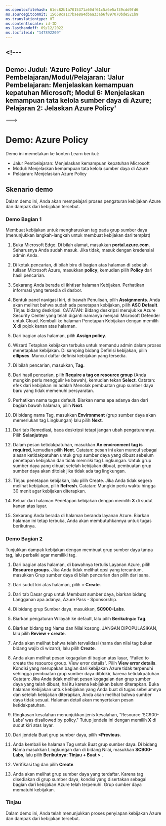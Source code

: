 ```yaml
---
ms.openlocfilehash: 61ec82b1a7015371a60df61c5a6e5af39cdd9fd6
ms.sourcegitcommit: 15658ca1c7bae8a4dbaa33ab6f897070bde521b9
ms.translationtype: HT
ms.contentlocale: id-ID
ms.lasthandoff: 09/12/2022
ms.locfileid: "147892209"
---
```

<a name="---"></a><!---
---
Demo: Judul: 'Azure Policy' Jalur Pembelajaran/Modul/Pelajaran: 'Jalur Pembelajaran: Menjelaskan kemampuan kepatuhan Microsoft; Modul 6: Menjelaskan kemampuan tata kelola sumber daya di Azure; Pelajaran 2: Jelaskan Azure Policy'
---
--->

# <a name="demo-azure-policy"></a>Demo: Azure Policy

Demo ini memetakan ke konten Learn berikut:

- Jalur Pembelajaran: Menjelaskan kemampuan kepatuhan Microsoft
- Modul: Menjelaskan kemampuan tata kelola sumber daya di Azure
- Pelajaran: Menjelaskan Azure Policy

## <a name="demo-scenario"></a>Skenario demo

Dalam demo ini, Anda akan mempelajari proses pengaturan kebijakan Azure dan dampak dari kebijakan tersebut.

### <a name="demo-part-1"></a>Demo Bagian 1

Membuat kebijakan untuk mengharuskan tag pada grup sumber daya (menunjukkan langkah-langkah untuk membuat kebijakan dari templat)

1. Buka Microsoft Edge. Di bilah alamat, masukkan **portal.azure.com**.  Seharusnya Anda sudah masuk. Jika tidak, masuk dengan kredensial admin Anda.

1. Di kotak pencarian, di bilah biru di bagian atas halaman di sebelah tulisan Microsoft Azure, masukkan **policy**, kemudian pilih **Policy** dari hasil pencarian.

1. Sekarang Anda berada di ikhtisar halaman Kebijakan. Perhatikan informasi yang tersedia di dasbor.

1. Bentuk panel navigasi kiri, di bawah Penulisan, pilih **Assignments**.  Anda akan melihat bahwa sudah ada penetapan kebijakan, pilih **ASC Default**.  Tinjau bidang deskripsi. CATATAN: Bidang deskripsi merujuk ke Azure Security Center yang telah diganti namanya menjadi Microsoft Defender untuk Cloud.  Kembali ke halaman Penetapan Kebijakan dengan memilih **X** di pojok kanan atas halaman.

1. Dari bagian atas halaman, pilih **Assign policy**.

1. Wizard Tetapkan kebijakan terbuka untuk memandu admin dalam proses menetapkan kebijakan.  Di samping bidang Definisi kebijakan, pilih **ellipses**.  Muncul daftar definisi kebijakan yang tersedia.  

1. Di bilah pencarian, masukkan, **Tag**.

1. Dari hasil pencarian, pilih **Require a tag on resource group** (Anda mungkin perlu menggulir ke bawah), kemudian tekan **Select**.  Catatan: efek dari kebijakan ini adalah Menolak pembuatan grup sumber daya baru yang tidak memenuhi persyaratan.  

1. Perhatikan nama tugas default.  Biarkan nama apa adanya dan dari bagian bawah halaman, pilih **Next**.

1. Di bidang nama Tag, masukkan **Environment** (grup sumber daya akan memerlukan tag Lingkungan) lalu pilih **Next**.  

1. Dari tab Remediasi, baca deskripsi tetapi jangan ubah pengaturannya. Pilih **Selanjutnya**

1. Dalam pesan ketidakpatuhan, masukkan **An environment tag is required**, kemudian pilih **Next**. Catatan: pesan ini akan muncul sebagai alasan ketidakpatuhan untuk grup sumber daya yang dibuat sebelum penetapan kebijakan dan tidak memiliki tag Lingkungan.  Untuk grup sumber daya yang dibuat setelah kebijakan dibuat, pembuatan grup sumber daya akan ditolak jika tidak ada tag lingkungan.

1. Tinjau penetapan kebijakan, lalu pilih Create.  Jika Anda tidak segera melihat kebijakan, pilih **Refresh**. Catatan: Mungkin perlu waktu hingga 30 menit agar kebijakan diterapkan.

1. Keluar dari halaman Penetapan kebijakan dengan memilih **X** di sudut kanan atas layar.

1. Sekarang Anda berada di halaman beranda layanan Azure.  Biarkan halaman ini tetap terbuka, Anda akan membutuhkannya untuk tugas berikutnya.

### <a name="demo-part-2"></a>Demo Bagian 2

Tunjukkan dampak kebijakan dengan membuat grup sumber daya tanpa tag, lalu perbaiki agar memiliki tag.

1. Dari bagian atas halaman, di bawahnya tertulis Layanan Azure, pilih **Resource groups**. Jika Anda tidak melihat opsi yang tercantum, masukkan Grup sumber daya di bilah pencarian dan pilih dari sana.

1. Dari sudut kiri atas halaman, pilih **+ Create**.

1. Dari tab Dasar grup untuk Membuat sumber daya, biarkan bidang Langganan apa adanya, Azure Pass - Sponsorship.

1. Di bidang grup Sumber daya, masukkan,  **SC900-Labs**.

1. Biarkan pengaturan Wilayah ke default, lalu pilih **Berikutnya: Tag**.

1. Biarkan bidang tag Nama dan Nilai kosong.  JANGAN DIPOPULASIKAN, lalu pilih **Review + create**.

1. Anda akan melihat bahwa telah tervalidasi (nama dan nilai tag bukan bidang wajib di wizard), lalu pilih **Create**.

1. Anda akan melihat pesan kegagalan di bagian atas layar, “Failed to create the resource group. View error details”.  Pilih **View error details**. Kondisi yang merupakan bagian dari kebijakan Azure tidak terpenuhi sehingga pembuatan grup sumber daya diblokir, karena ketidakpatuhan. Catatan: Jika Anda tidak melihat pesan kegagalan dan grup sumber daya yang telah dibuat, hal itu karena kebijakan belum diterapkan.  Buka halaman Kebijakan untuk kebijakan yang Anda buat di tugas sebelumnya dan setelah kebijakan diterapkan, Anda akan melihat bahwa sumber daya tidak sesuai.  Halaman detail akan menyertakan pesan ketidakpatuhan.

1. Ringkasan kesalahan menunjukkan jenis kesalahan, "Resource ‘SC900-Labs’ was disallowed by policy."  Tutup jendela ini dengan memilih **X** di sudut kiri atas layar.

1. Dari jendela Buat grup sumber daya, pilih **<Previous**.

1. Anda kembali ke halaman Tag untuk Buat grup sumber daya.  Di bidang Nama masukkan Lingkungan dan di bidang Nilai, masukkan **SC900-Labs**, lalu pilih **Berikutnya: Tinjau + Buat >** .

1. Verifikasi tag dan pilih **Create**.

1. Anda akan melihat grup sumber daya yang terdaftar.  Karena tag disediakan di grup sumber daya, kondisi yang disertakan sebagai bagian dari kebijakan Azure telah terpenuhi.  Grup sumber daya mematuhi kebijakan.

### <a name="review"></a>Tinjau

Dalam demo ini, Anda telah menunjukkan proses penyiapan kebijakan Azure dan dampak dari kebijakan tersebut.
